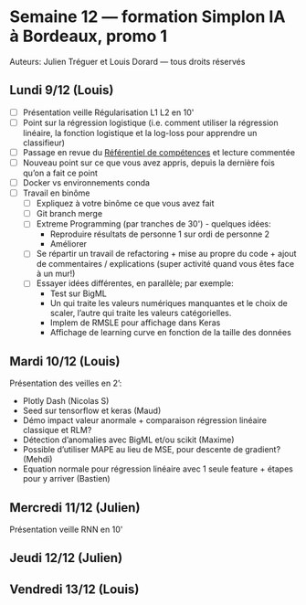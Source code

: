 # Semaine 12 — formation Simplon IA à Bordeaux, promo 1

Auteurs: Julien Tréguer et Louis Dorard — tous droits réservés

## Lundi 9/12 (Louis)

* [ ] Présentation veille Régularisation L1 L2 en 10'
* [ ] Point sur la régression logistique (i.e. comment utiliser la régression linéaire, la fonction logistique et la log-loss pour apprendre un classifieur)
* [ ] Passage en revue du [Référentiel de compétences](https://docs.google.com/document/d/19wtrWmbtZeeZ3zpxypq9ZvpidH5ZPb4pZgRKJ_2s6kY/edit) et lecture commentée
* [ ] Nouveau point sur ce que vous avez appris, depuis la dernière fois qu’on a fait ce point 
* [ ] Docker vs environnements conda
* [ ] Travail en binôme
  * [ ] Expliquez à votre binôme ce que vous avez fait
  * [ ] Git branch merge 
  * [ ] Extreme Programming (par tranches de 30') - quelques idées:
    * Reproduire résultats de personne 1 sur ordi de personne 2
    * Améliorer
  * [ ] Se répartir un travail de refactoring + mise au propre du code + ajout de commentaires / explications (super activité quand vous êtes face à un mur!)
  * [ ] Essayer idées différentes, en parallèle; par exemple:
    * Test sur BigML 
    * Un qui traite les valeurs numériques manquantes et le choix de scaler, l’autre qui traite les valeurs catégorielles. 
    * Implem de RMSLE pour affichage dans Keras 
    * Affichage de learning curve en fonction de la taille des données

## Mardi 10/12 (Louis)

Présentation des veilles en 2’:

* Plotly Dash (Nicolas S)
* Seed sur tensorflow et keras (Maud)
* Démo impact valeur anormale + comparaison régression linéaire classique et RLM?
* Détection d’anomalies avec BigML et/ou scikit (Maxime)
* Possible d’utiliser MAPE au lieu de MSE, pour descente de gradient? (Mehdi)
* Equation normale pour régression linéaire avec 1 seule feature + étapes pour y arriver (Bastien)

## Mercredi 11/12 (Julien)

Présentation veille RNN en 10'

## Jeudi 12/12 (Julien)



## Vendredi 13/12 (Louis)

